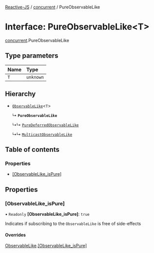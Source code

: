 [Reactive-JS](../README.md) / [concurrent](../modules/concurrent.md) / PureObservableLike

# Interface: PureObservableLike\<T\>

[concurrent](../modules/concurrent.md).PureObservableLike

## Type parameters

| Name | Type |
| :------ | :------ |
| `T` | `unknown` |

## Hierarchy

- [`ObservableLike`](concurrent.ObservableLike.md)\<`T`\>

  ↳ **`PureObservableLike`**

  ↳↳ [`PureDeferredObservableLike`](concurrent.PureDeferredObservableLike.md)

  ↳↳ [`MulticastObservableLike`](concurrent.MulticastObservableLike.md)

## Table of contents

### Properties

- [[ObservableLike\_isPure]](concurrent.PureObservableLike.md#[observablelike_ispure])

## Properties

### [ObservableLike\_isPure]

• `Readonly` **[ObservableLike\_isPure]**: ``true``

Indicates if subscribing to the `ObservableLike` is free of side-effects

#### Overrides

[ObservableLike](concurrent.ObservableLike.md).[[ObservableLike_isPure]](concurrent.ObservableLike.md#[observablelike_ispure])
